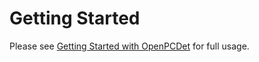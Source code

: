 # Getting Started
Please see [Getting Started with OpenPCDet](https://github.com/open-mmlab/OpenPCDet/blob/master/docs/GETTING_STARTED.md) for full usage.
